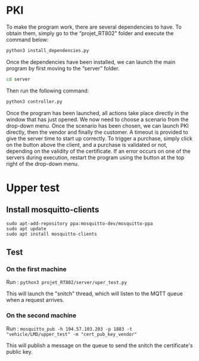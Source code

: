 # PKI

To make the program work, there are several dependencies to have. To obtain them, simply go to the “projet_RT802” folder and execute the command below:

```bash
python3 install_dependencies.py
```

Once the dependencies have been installed, we can launch the main program by first moving to the “server” folder.

```bash
cd server 
```

Then run the following command:

```bash
python3 controller.py
```

Once the program has been launched, all actions take place directly in the window that has just opened. We now need to choose a scenario from the drop-down menu. Once the scenario has been chosen, we can launch PKI directly, then the vendor and finally the customer. A timeout is provided to give the server time to start up correctly.
To trigger a purchase, simply click on the button above the client, and a purchase is validated or not, depending on the validity of the certificate.
If an error occurs on one of the servers during execution, restart the program using the button at the top right of the drop-down menu.

# Upper test

## Install mosquitto-clients

```
sudo apt-add-repository ppa:mosquitto-dev/mosquitto-ppa
sudo apt update
sudo apt install mosquitto-clients
```

## Test

### On the first machine

Run : ``python3 projet_RT802/server/uper_test.py``

This will launch the "snitch" thread, which will listen to the MQTT queue when a request arrives.

### On the second machine

Run : ``mosquitto_pub -h 194.57.103.203 -p 1883 -t "vehicle/LMD/upper_test" -m "cert_pub_key_vendor"``

This will publish a message on the queue to send the snitch the certificate's public key.
